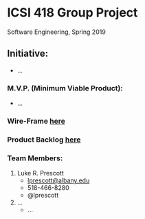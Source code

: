 # ICSI 418 Group Project
Software Engineering, Spring 2019

## Initiative: 
  * ...

### M.V.P. (Minimum Viable Product):
  * ...
  
### Wire-Frame [here](https://drive.google.com/file/d/1x-5YBpBQQn3sGen98tNRY536cOMy9JH7/view?usp=sharing)

### Product Backlog [here](/Product_Backlog.md)

### Team Members:
1. Luke R. Prescott
    * lprescott@albany.edu
    * 518-466-8280
    * @lprescott
2. ...
    * ...
    
